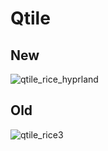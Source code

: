 # Qtile

## New

![qtile_rice_hyprland](/assets/img/2024-11-25-14-55-40.png)

## Old

![qtile_rice3](https://github.com/user-attachments/assets/5ec9a035-c334-4bac-8238-b6df0c460470)

